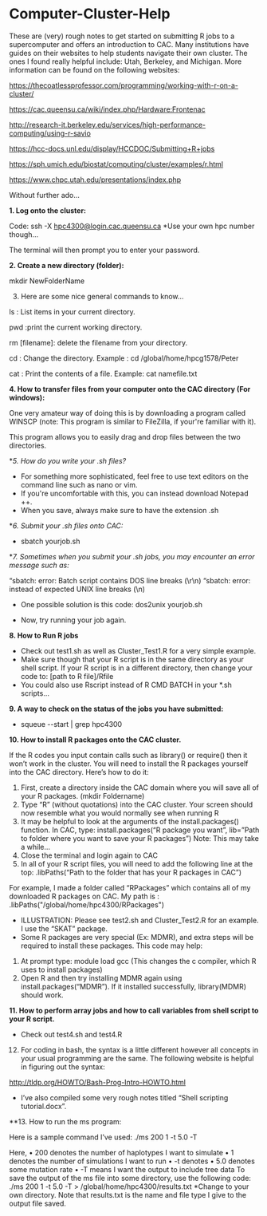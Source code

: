 # Computer-Cluster-Help
These are (very) rough notes to get started on submitting R jobs to a supercomputer and offers an introduction to CAC. 
Many institutions have guides on their websites to help students navigate their own cluster. The ones I found really helpful include: Utah, Berkeley, and Michigan. More information can be found on the following websites:

https://thecoatlessprofessor.com/programming/working-with-r-on-a-cluster/

https://cac.queensu.ca/wiki/index.php/Hardware:Frontenac

http://research-it.berkeley.edu/services/high-performance-computing/using-r-savio

https://hcc-docs.unl.edu/display/HCCDOC/Submitting+R+jobs

https://sph.umich.edu/biostat/computing/cluster/examples/r.html

https://www.chpc.utah.edu/presentations/index.php

Without further ado...

**1.	Log onto the cluster:**

Code: ssh -X hpc4300@login.cac.queensu.ca
*Use your own hpc number though…

The terminal will then prompt you to enter your password.


**2.	Create a new directory (folder):**

mkdir NewFolderName


3.	Here are some nice general commands to know…

ls : List items in your current directory.

pwd :print the  current working directory.

rm [filename]: delete the filename from your directory.

cd : Change the directory. Example : cd /global/home/hpcg1578/Peter

cat : Print the contents of a file. Example:  cat namefile.txt



**4.	How to transfer files from your computer onto the CAC directory (For windows):**

One very amateur way of doing this is by downloading a program called WINSCP (note: This program is similar to FileZilla, if your're familiar with it).

This program allows you to easily drag and drop files between the two directories.


**5.	How do you write your *.sh files?**

- For something more sophisticated, feel free to use text editors on the command line such as nano or vim.
-	If you're uncomfortable with this, you can instead download Notepad ++.
-	When you save, always make sure to have the extension .sh

**6.	Submit your *.sh files onto CAC:**

-	sbatch yourjob.sh  

**7.	Sometimes when you submit your *.sh jobs, you may encounter an error message such as:**

“sbatch: error: Batch script contains DOS line breaks (\r\n)
“sbatch: error: instead of expected UNIX line breaks (\n)

-	One possible solution is this code:
dos2unix yourjob.sh

-	Now, try running your job again.

**8.	How to Run R jobs**

-	Check out test1.sh as well as Cluster_Test1.R for a very simple example. 
-	Make sure though that your R script is in the same directory as your shell script. If your R script is in a different directory, then change your code to: [path to R file]/Rfile
-	You could also use Rscript instead of R CMD BATCH in your *.sh scripts…

**9.	A way to check on the status of the jobs you have submitted:**

-	squeue --start | grep hpc4300

**10.	How to install R packages onto the CAC cluster.**

If the R codes you input contain calls such as library() or require() then it won’t work in the cluster. You will need to install the R packages yourself into the CAC directory. Here’s how to do it:

1.	First, create a directory inside the CAC domain where you will save all of your R packages. (mkdir Foldername)
2.	Type “R” (without quotations) into the CAC cluster. Your screen should now resemble what you would normally see when running R
3.	It may be helpful to look at the arguments of the install.packages() function.
In CAC, type: install.packages(“R package you want”, lib=”Path to folder where you want to save your R packages”)
Note: This may take a while…
4.	Close the terminal and login again to CAC
5.	In all of your R script files, you will need to add the following line at the top:
.libPaths(“Path to the folder that has your R packages in CAC”)

For example, I made a folder called “RPackages” which contains all of my downloaded R packages on CAC. My path is : .libPaths("/global/home/hpc4300/RPackages") 


-	ILLUSTRATION: Please see test2.sh and Cluster_Test2.R for an example. I use the “SKAT” package. 
-	Some R packages are very special (Ex: MDMR), and extra steps will be required to install these packages. This code may help:
1.	At prompt type: module load gcc
(This changes the c compiler, which R uses to install packages)
2.	Open R and then try installing MDMR again using install.packages(“MDMR”). If it installed successfully, library(MDMR) should work. 

**11.	How to perform array jobs and how to call variables from shell script to your R script.**

-	Check out test4.sh and test4.R



12.	For coding in bash, the syntax is a little different however all concepts in your usual programming are the same. The following website is helpful in figuring out the syntax:

http://tldp.org/HOWTO/Bash-Prog-Intro-HOWTO.html
-	I’ve also compiled some very rough notes titled “Shell scripting tutorial.docx”.

**13.	How to run the ms program:

Here is a sample command I’ve used:
./ms 200 1 -t 5.0 -T

Here, 
•	200 denotes the number of haplotypes I want to simulate
•	1 denotes the number of simulations I want to run
•	-t denotes
•	5.0 denotes some mutation rate
•	-T means I want the output to include tree data
To save the output of the ms file into some directory, use the following code:
./ms 200 1 -t 5.0 -T > /global/home/hpc4300/results.txt
*Change to your own directory. Note that results.txt is the name and file type I give to the output file saved.
